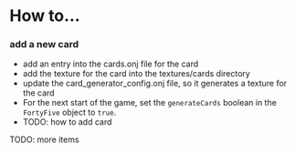 
# How to...

### add a new card

- add an entry into the cards.onj file for the card
- add the texture for the card into the textures/cards directory
- update the card_generator_config.onj file, so it generates a texture
  for the card
- For the next start of the game, set the `generateCards` boolean in
  the `FortyFive` object to `true`.
- TODO: how to add card

TODO: more items

